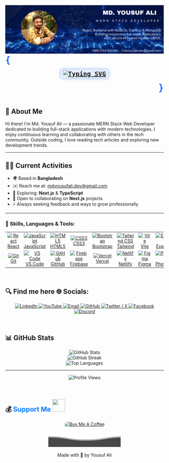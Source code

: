<img src="https://github.com/yousufali156/yousufali156/blob/main/Md.%20Yousuf%20Ali.png?raw=true" alt="Md. Yousuf Ali" />

<br/>

<p align="left" style="font-size: 28px; color: #0065F8; margin: 0;">
  <strong><samp>{</samp></strong>
</p>

<p align="center" style="margin: 15px 0;">
  <samp>
    <span style="color: #4300FF; font-weight: bold; font-size: 20px; background: rgba(0, 101, 248, 0.1); padding: 2px 8px; border-radius: 5px; box-shadow: 0 0 10px rgba(0, 101, 248, 0.5);">
      <a href="https://git.io/typing-svg" target="_blank" rel="noopener noreferrer">
        <img src="https://readme-typing-svg.demolab.com?font=Fira+Code&pause=1000&color=0065F8&width=435&lines=Welcome++++This+is+MD.+Yousuf+Ali;MERN+Stack+Web+Developer" alt="Typing SVG" />
      </a>
    </span>
  </samp>
</p>

<p align="right" style="font-size: 28px; color: #0065F8; margin: 0;">
  <strong><samp>}</samp></strong>
</p>

<br/>

## 👋 About Me
Hi there! I'm Md. Yousuf Ali — a passionate MERN Stack Web Developer dedicated to building full-stack applications with modern technologies. I enjoy continuous learning and collaborating with others in the tech community. Outside coding, I love reading tech articles and exploring new development trends.

---

## 🧑‍💻 Current Activities

- 🌍 Based in **Bangladesh**  
- ✉️ Reach me at: [mdyousufali.dev@gmail.com](mailto:mdyousufali.dev@gmail.com)  
- 🧠 Exploring: **Next.js** & **TypeScript**  
- 🤝 Open to collaborating on **Next.js** projects  
- ⚡ Always seeking feedback and ways to grow professionally  

---

### 🔨 Skills, Languages & Tools:

<table>
  <tr>
    <td align="center" width="96">
      <a href="https://reactjs.org" target="_blank" rel="noopener noreferrer">
        <img src="https://cdn.jsdelivr.net/gh/devicons/devicon/icons/react/react-original.svg" width="48" height="48" alt="React" />
        <br>React
      </a>
    </td>
    <td align="center" width="96">
      <a href="https://developer.mozilla.org/en-US/docs/Web/JavaScript" target="_blank" rel="noopener noreferrer">
        <img src="https://cdn.jsdelivr.net/gh/devicons/devicon/icons/javascript/javascript-original.svg" width="48" height="48" alt="JavaScript" />
        <br>JavaScript
      </a>
    </td>
    <td align="center" width="96">
      <a href="https://developer.mozilla.org/en-US/docs/Web/HTML" target="_blank" rel="noopener noreferrer">
        <img src="https://cdn.jsdelivr.net/gh/devicons/devicon/icons/html5/html5-original.svg" width="48" height="48" alt="HTML5" />
        <br>HTML5
      </a>
    </td>
    <td align="center" width="96">
      <a href="https://developer.mozilla.org/en-US/docs/Web/CSS" target="_blank" rel="noopener noreferrer">
        <img src="https://cdn.jsdelivr.net/gh/devicons/devicon/icons/css3/css3-original.svg" width="48" height="48" alt="CSS3" />
        <br>CSS3
      </a>
    </td>
    <td align="center" width="96">
      <a href="https://getbootstrap.com" target="_blank" rel="noopener noreferrer">
        <img src="https://cdn.jsdelivr.net/gh/devicons/devicon/icons/bootstrap/bootstrap-original.svg" width="48" height="48" alt="Bootstrap" />
        <br>Bootstrap
      </a>
    </td>
    <td align="center" width="96">
      <a href="https://tailwindcss.com" target="_blank" rel="noopener noreferrer">
        <img src="https://www.vectorlogo.zone/logos/tailwindcss/tailwindcss-icon.svg" width="48" height="48" alt="Tailwind CSS" />
        <br>Tailwind
      </a>
    </td>
    <td align="center" width="96">
      <a href="https://vitejs.dev" target="_blank" rel="noopener noreferrer">
        <img src="https://vitejs.dev/logo.svg" width="48" height="48" alt="Vite" />
        <br>Vite
      </a>
    </td>
    <td align="center" width="96">
      <a href="https://expressjs.com" target="_blank" rel="noopener noreferrer">
        <img src="https://cdn.jsdelivr.net/gh/devicons/devicon/icons/express/express-original.svg" width="48" height="48" alt="Express.js" />
        <br>Express.js
      </a>
    </td>
    <td align="center" width="96">
      <a href="https://nodejs.org" target="_blank" rel="noopener noreferrer">
        <img src="https://cdn.jsdelivr.net/gh/devicons/devicon/icons/nodejs/nodejs-original.svg" width="48" height="48" alt="Node.js" />
        <br>Node.js
      </a>
    </td>
    <td align="center" width="96">
      <a href="https://www.mongodb.com" target="_blank" rel="noopener noreferrer">
        <img src="https://cdn.jsdelivr.net/gh/devicons/devicon/icons/mongodb/mongodb-original.svg" width="48" height="48" alt="MongoDB" />
        <br>MongoDB
      </a>
    </td>
  </tr>
  <tr>
    <td align="center" width="96">
      <a href="https://git-scm.com" target="_blank" rel="noopener noreferrer">
        <img src="https://cdn.jsdelivr.net/gh/devicons/devicon/icons/git/git-original.svg" width="48" height="48" alt="Git" />
        <br>Git
      </a>
    </td>
    <td align="center" width="96">
      <a href="https://code.visualstudio.com/" target="_blank" rel="noopener noreferrer">
        <img src="https://cdn.jsdelivr.net/gh/devicons/devicon/icons/vscode/vscode-original.svg" width="48" height="48" alt="VS Code" />
        <br>VS Code
      </a>
    </td>
    <td align="center" width="96">
      <a href="https://github.com" target="_blank" rel="noopener noreferrer">
        <img src="https://cdn.jsdelivr.net/gh/devicons/devicon/icons/github/github-original.svg" width="48" height="48" alt="GitHub" />
        <br>GitHub
      </a>
    </td>
    <td align="center" width="96">
      <a href="https://firebase.google.com" target="_blank" rel="noopener noreferrer">
        <img src="https://www.vectorlogo.zone/logos/firebase/firebase-icon.svg" width="48" height="48" alt="Firebase" />
        <br>Firebase
      </a>
    </td>
    <td align="center" width="96">
      <a href="https://vercel.com" target="_blank" rel="noopener noreferrer">
        <img src="https://www.vectorlogo.zone/logos/vercel/vercel-icon.svg" width="48" height="48" alt="Vercel" />
        <br>Vercel
      </a>
    </td>
    <td align="center" width="96">
      <a href="https://www.netlify.com" target="_blank" rel="noopener noreferrer">
        <img src="https://www.vectorlogo.zone/logos/netlify/netlify-icon.svg" width="48" height="48" alt="Netlify" />
        <br>Netlify
      </a>
    </td>
    <td align="center" width="96">
      <a href="https://figma.com" target="_blank" rel="noopener noreferrer">
        <img src="https://cdn.jsdelivr.net/gh/devicons/devicon/icons/figma/figma-original.svg" width="48" height="48" alt="Figma" />
        <br>Figma
      </a>
    </td>
    <td align="center" width="96">
      <a href="https://www.adobe.com/products/photoshop.html" target="_blank" rel="noopener noreferrer">
        <img src="https://cdn.jsdelivr.net/gh/devicons/devicon/icons/photoshop/photoshop-plain.svg" width="48" height="48" alt="Photoshop" />
        <br>Photoshop
      </a>
    </td>
    <td align="center" width="96">
      <a href="https://www.canva.com/" target="_blank" rel="noopener noreferrer">
        <img src="https://upload.wikimedia.org/wikipedia/commons/0/08/Canva_icon_2021.svg" width="48" height="48" alt="Canva" />
        <br>Canva
      </a>
    </td>
    <td align="center" width="96">
      <a href="https://www.techsmith.com/video-editor.html" target="_blank" rel="noopener noreferrer">
        <img src="https://seeklogo.com/images/C/camtasia-logo-D01C4F5B9D-seeklogo.com.png" width="48" height="48" alt="Camtasia" />
        <br>Camtasia
      </a>
    </td>
  </tr>
</table>

<br/>

## 🔍 Find me here 🌐 Socials:

<p align="center">
  <a href="https://www.linkedin.com/in/yousufali156" target="_blank" rel="noopener noreferrer">
    <img src="https://img.shields.io/badge/LinkedIn-%230077B5.svg?logo=linkedin&logoColor=white" alt="LinkedIn" />
  </a>
  <a href="https://www.youtube.com/@yousufalidev" target="_blank" rel="noopener noreferrer">
    <img src="https://img.shields.io/badge/YouTube-%23FF0000.svg?logo=YouTube&logoColor=white" alt="YouTube" />
  </a>
  <a href="mailto:mdyousufali.dev@gmail.com" target="_blank" rel="noopener noreferrer">
    <img src="https://img.shields.io/badge/Email-D14836?logo=gmail&logoColor=white" alt="Email" />
  </a>
  <a href="https://github.com/yousufali156" target="_blank" rel="noopener noreferrer">
    <img src="https://img.shields.io/badge/GitHub-%2312100E.svg?logo=github&logoColor=white" alt="GitHub" />
  </a>
  <a href="https://x.com/yousufali156" target="_blank" rel="noopener noreferrer">
    <img src="https://img.shields.io/badge/X-%231DA1F2.svg?logo=twitter&logoColor=white" alt="Twitter / X" />
  </a>
  <a href="https://www.facebook.com/yousufali156" target="_blank" rel="noopener noreferrer">
    <img src="https://img.shields.io/badge/Facebook-%231877F2.svg?logo=facebook&logoColor=white" alt="Facebook" />
  </a>
  <a href="https://discord.com/users/yousufali156" target="_blank" rel="noopener noreferrer">
    <img src="https://img.shields.io/badge/Discord-%235865F2.svg?logo=discord&logoColor=white" alt="Discord" />
  </a>
</p>

<br/>

## 📊 GitHub Stats

<p align="center">
  <img src="https://github-readme-stats.vercel.app/api?username=yousufali156&theme=dark&hide_border=false&include_all_commits=false&count_private=false" alt="GitHub Stats" />
  <br/>
  <img src="https://nirzak-streak-stats.vercel.app/?user=yousufali156&theme=dark&hide_border=false" alt="GitHub Streak" />
  <br/>
  <img src="https://github-readme-stats.vercel.app/api/top-langs/?username=yousufali156&theme=dark&hide_border=false&include_all_commits=false&count_private=false&layout=compact" alt="Top Languages" />
</p>

---

<p align="center">
  <img src="https://komarev.com/ghpvc/?username=yousufali156&label=Profile%20Views&color=blue&style=flat" alt="Profile Views" />
</p>

<br/>




<h2> 
  💰 <span style="color:#007bff;">Support Me</span> 
  <img src="https://media.giphy.com/media/U3qYN8S0j3bpK/giphy.gif" width="40px" height="40px">
</h2>

<p align="center"> <a href="https://www.buymeacoffee.com/yousufali156" target="_blank"> <img src="https://cdn.buymeacoffee.com/buttons/v2/default-yellow.png" alt="Buy Me A Coffee" height="60" style="border-radius:12px" /> </a> </p>


<p align="center">
  <img src="https://github.com/yousufali156/yousufali156/blob/main/YousufColourWave.svg" alt="wave divider" />
  
</p>

<p align="center">Made with 💜 by Yousuf Ali</p>


